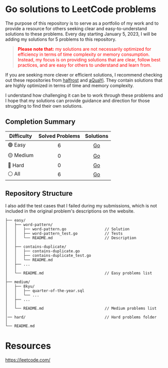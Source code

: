 # Go solutions to LeetCode problems

The purpose of this repository is to serve as a portfolio of my work and to provide a resource for others seeking clear and easy-to-understand solutions to these problems. Every day starting January 5, 2023, I will be adding my solutions for 5 problems to this repository.

> <p style = "color:red"><strong>Please note that:</strong> my solutions are not necessarily optimized for efficiency in terms of time complexity or memory consumption. Instead, my focus is on providing solutions that are clear, follow best practices, and are easy for others to understand and learn from.</p>

If you are seeking more clever or efficient solutions, I recommend checking out these repositories from <a href="https://github.com/halfrost/LeetCode-Go" target="_blank">halfrost</a> and <a href="https://github.com/aQuaYi/LeetCode-in-Go" target="_blank">aQuaYi</a>. They contain solutions that are highly optimized in terms of time and memory complexity.

I understand how challenging it can be to work through these problems and I hope that my solutions can provide guidance and direction for those struggling to find their own solutions.

## Completion Summary

| Difficulty             | Solved Problems |  Solutions   |
|------------------------|:---------------:|:------------:|
| :green_circle: Easy    |        6        |  [Go](easy)  |
| :yellow_circle: Medium |        0        | [Go](medium) |
| :red_circle: Hard      |        0        |  [Go](hard)  |
| :white_circle: All     |        6        |   [Go](/)    |

## Repository Structure

I also add the test cases that I failed during my submissions, which is not included in the original problem's descriptions on the website.

```ascii
├── easy/
│   ├── word-pattern/                       
│   │   ├── word-pattern.go                 // Solution
│   │   ├── word-pattern_test.go            // Tests
│   │   └── README.md                       // Description
│   │
│   ├── contains-duplicate/
│   │   ├── contains-duplicate.go
│   │   ├── contains-duplicate_test.go
│   │   └── README.md
│   ├── ...
│   │
│   └── README.md                           // Easy problems list
│
├── medium/
│   ├── 8kyu/
│   │   ├── quarter-of-the-year.sql
│   │   └── ...
│   ├── ...
│   │ 
│   └── README.md                           // Medium problems list
│
│── hard/                                   // Hard problems folder
│
└── README.md                               
```

# Resources

https://leetcode.com/